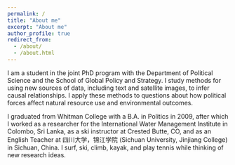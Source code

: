 ```yaml
---
permalink: /
title: "About me"
excerpt: "About me"
author_profile: true
redirect_from: 
  - /about/
  - /about.html
---
```


I am a student in the joint PhD program with the Department of Political Science and the School of Global Policy and Strategy. I study methods for using new sources of data, including text and satellite images, to infer causal relationships. I apply these methods to questions about how political forces affect natural resource use and environmental outcomes. 

I graduated from Whitman College with a B.A. in Politics in 2009, after which I worked as a researcher for the International Water Management Institute in Colombo, Sri Lanka, as a ski instructor at Crested Butte, CO, and as an English Teacher at 四川大学，锦江学院 (Sichuan University, Jinjiang College) in Sichuan, China. I surf, ski, climb, kayak, and play tennis while thinking of new research ideas.

